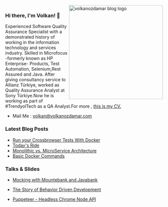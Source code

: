 <img align="right" src="https://volkanozdamar.com/images/Logo.png" alt="volkanozdamar blog logo" width=300px height=300px />

### Hi there, I'm Volkan! 🌋 

Experienced Software Quality Assurance Specialist with a demonstrated history of working in the information technology and services industry. Skilled in Microfocus  -formerly known as HP Enterprise- Products, Test Automation, Selenium,Rest Assured and Java. After giving consultancy service to Allianz Türkiye, worked as Quality Assurance Analyst at Sony Türkiye.Now he is working as part of #TrendyolTech as a QA Analyst.For more , [this is my CV.](https://volkanozdamar.com/cv/index.html)

-   Mail Me : volkan@volkanozdamar.com 

### Latest Blog Posts
<!-- BLOG-POST-LIST:START -->
- [Run your Crossbrowser Tests With Docker](http://volkanozdamar.com/Run-your-Crossbrowser-Tests-With-Docker/)
- [Today's Ride](http://volkanozdamar.com/Today-s-Ride/)
- [Monolithic vs. MicroService Architecture](http://volkanozdamar.com/Monolithic-vs-MicroService-Architecture/)
- [Basic Docker Commands](http://volkanozdamar.com/Basic-Docker-Commands/)
<!-- BLOG-POST-LIST:END -->

### Talks & Slides

- [Mocking with Mountebank and Javabank](https://volkanozdamar.com/slides/mountebank/)

-  [The Story of Behavior Driven Development](https://volkanozdamar.com/slides/BDD/trendyol/)

-  [Puppeteer - Headless Chrome Node API](https://volkanozdamar.com/slides/puppeteer/sony/Puppeteer.pptx)
